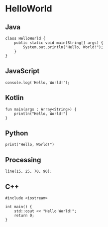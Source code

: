 # HelloWorld

## Java

```
class HelloWorld {
    public static void main(String[] args) {
        System.out.println("Hello, World!"); 
    }
}
```

## JavaScript

```
console.log('Hello, World!');
```

## Kotlin

```
fun main(args : Array<String>) {
    println("Hello, World!")
}
```

## Python

```
print("Hello, World!")
```

## Processing

```
line(15, 25, 70, 90);
```

## C++

```
#include <iostream>

int main() {
    std::cout << "Hello World!";
    return 0;
}
```
